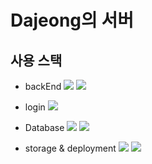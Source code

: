 # Dajeong의 서버

## 사용 스택

- backEnd
  <img src="https://img.shields.io/badge/Express-000000?style=flat-square&logo=Express&logoColor=white"/></a>
  <img src="https://img.shields.io/badge/Sequelize-52B0E7?style=flat-square&logo=Sequelize&logoColor=white"/></a>

- login
  <img src="https://img.shields.io/badge/Passport-34E27A?style=flat-square&logo=Passport&logoColor=white"/></a>

- Database
  <img src="https://img.shields.io/badge/MongoDB-47A248?style=flat-square&logo=MongoDB&logoColor=white"/></a>
  <img src="https://img.shields.io/badge/MySQL-4479A1?style=flat-square&logo=MySQL&logoColor=white"/></a>

- storage & deployment
  <img src="https://img.shields.io/badge/Amazon-232F3E?style=flat-square&logo=Amazon AWS&logoColor=white"/></a>
  <img src="https://img.shields.io/badge/Amazon S3-569A31?style=flat-square&logo=Amazon S3&logoColor=white"/></a>
